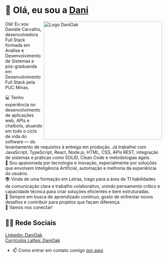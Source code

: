 # 👋 Olá, eu sou a [Dani](https://www.linkedin.com/in/danioak)


  
  <img align="right" alt="Logo DaniOak" width="380" src="https://lh3.googleusercontent.com/pw/AP1GczMKpvL845mrYjeSmft4Uhff6AJVn9TBOsjC8IxmprXgQpkRsJReeJTPnp31MUA08K-Up0u3rP5KjB9GCyU-00x8uohP0FCeqJwLlhbrKz1W_EZGsN9XuQqOrT7_5Aa4xk0V5ZYILbofXr6BrugD0JTrmg=w890-h890-s-no-gm?authuser=0" alt="MyOctocat">
  <p align="left"> 

Olá! Eu sou Daniele Carvalho, desenvolvedora Full Stack formada em Análise e Desenvolvimento de Sistemas e pós-graduanda em Desenvolvimento Full Stack pela PUC Minas.<br>

💻 Tenho experiência no desenvolvimento de aplicações web, APIs e chatbots, atuando em todo o ciclo de vida do software — do levantamento de requisitos à entrega em produção. Já trabalhei com JavaScript, TypeScript, React, Node.js, HTML, CSS, APIs REST, integração de sistemas e práticas como SOLID, Clean Code e metodologias ágeis.<br>
🤖 Sou apaixonada por tecnologia e inovação, especialmente por soluções que envolvem Inteligência Artificial, automação e melhoria da experiência do usuário.<br>
📚 Vinda de uma formação em Letras, trago para a área de TI habilidades de comunicação clara e trabalho colaborativo, unindo pensamento crítico e capacidade técnica para criar soluções eficientes e bem estruturadas.<br>
🚀 Sempre em busca de aprendizado contínuo, gosto de enfrentar novos desafios e contribuir para projetos que façam diferença. <br>
🔗 Vamos nos conectar!
 
  ## 👩‍💻 Rede Sociais 
  [Linkedin: DaniOak](https://www.linkedin.com/in/danioak)<br>
  [Currículos Lattes: DaniOak](https://buscatextual.cnpq.br/buscatextual/visualizacv.do;jsessionid=36A246C70557F2D865E43BE142DE98F6.buscatextual_0)
  <br>
  - 📫 Como entrar em contato comigo [por aqui](https://api.whatsapp.com/send/?phone=%2B5531993793365&text&type=phone_number&app_absent=0)
   
</p>
